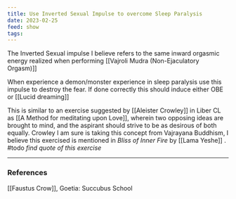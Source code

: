 ```yaml
---
title: Use Inverted Sexual Impulse to overcome Sleep Paralysis
date: 2023-02-25
feed: show
tags:
---
```


The Inverted Sexual impulse I believe refers to the same inward orgasmic energy realized when performing [[Vajroli Mudra (Non-Ejaculatory Orgasm)]]

When experience a demon/monster experience in sleep paralysis use this impulse to destroy the fear. If done correctly this should induce either OBE or [[Lucid dreaming]]

This is similar to an exercise suggested by [[Aleister Crowley]] in Liber CL as [[A Method for meditating upon Love]], wherein two opposing ideas are brought to mind, and the aspirant should strive to be as desirous of both equally. Crowley I am sure is taking this concept from Vajrayana Buddhism, I believe this exercised is mentioned in *Bliss of Inner Fire* by [[Lama Yeshe]] . #todo *find quote of this exercise*
___
### References
[[Faustus Crow]], Goetia: Succubus School

